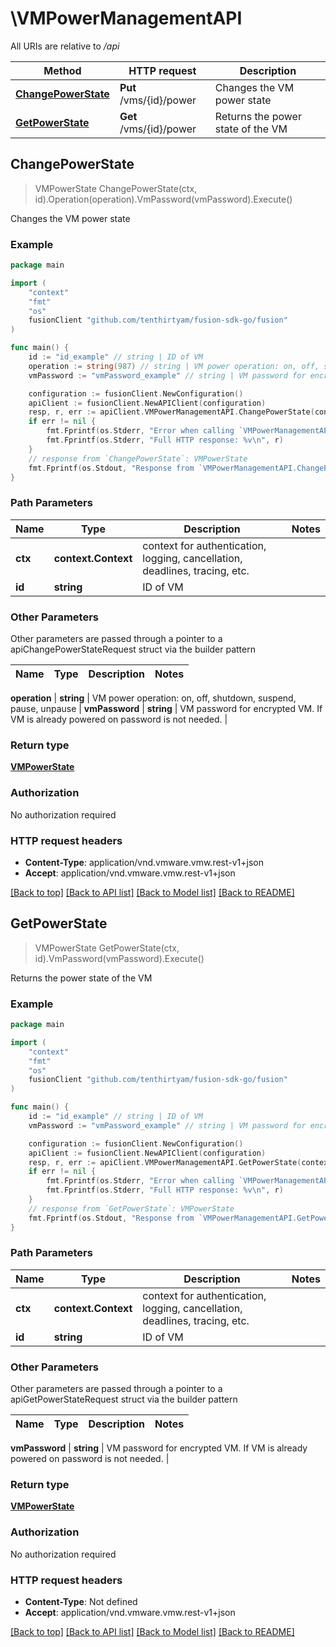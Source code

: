 # \VMPowerManagementAPI

All URIs are relative to */api*

Method | HTTP request | Description
------------- | ------------- | -------------
[**ChangePowerState**](VMPowerManagementAPI.md#ChangePowerState) | **Put** /vms/{id}/power | Changes the VM power state
[**GetPowerState**](VMPowerManagementAPI.md#GetPowerState) | **Get** /vms/{id}/power | Returns the power state of the VM

## ChangePowerState

> VMPowerState ChangePowerState(ctx, id).Operation(operation).VmPassword(vmPassword).Execute()

Changes the VM power state

### Example

```go
package main

import (
	"context"
	"fmt"
	"os"
	fusionClient "github.com/tenthirtyam/fusion-sdk-go/fusion"
)

func main() {
	id := "id_example" // string | ID of VM
	operation := string(987) // string | VM power operation: on, off, shutdown, suspend, pause, unpause
	vmPassword := "vmPassword_example" // string | VM password for encrypted VM. If VM is already powered on password is not needed. (optional)

	configuration := fusionClient.NewConfiguration()
	apiClient := fusionClient.NewAPIClient(configuration)
	resp, r, err := apiClient.VMPowerManagementAPI.ChangePowerState(context.Background(), id).Operation(operation).VmPassword(vmPassword).Execute()
	if err != nil {
		fmt.Fprintf(os.Stderr, "Error when calling `VMPowerManagementAPI.ChangePowerState``: %v\n", err)
		fmt.Fprintf(os.Stderr, "Full HTTP response: %v\n", r)
	}
	// response from `ChangePowerState`: VMPowerState
	fmt.Fprintf(os.Stdout, "Response from `VMPowerManagementAPI.ChangePowerState`: %v\n", resp)
}
```

### Path Parameters

Name | Type | Description  | Notes
------------- | ------------- | ------------- | -------------
**ctx** | **context.Context** | context for authentication, logging, cancellation, deadlines, tracing, etc.
**id** | **string** | ID of VM |

### Other Parameters

Other parameters are passed through a pointer to a apiChangePowerStateRequest struct via the builder pattern

Name | Type | Description  | Notes
------------- | ------------- | ------------- | -------------

 **operation** | **string** | VM power operation: on, off, shutdown, suspend, pause, unpause |
 **vmPassword** | **string** | VM password for encrypted VM. If VM is already powered on password is not needed. |

### Return type

[**VMPowerState**](VMPowerState.md)

### Authorization

No authorization required

### HTTP request headers

- **Content-Type**: application/vnd.vmware.vmw.rest-v1+json
- **Accept**: application/vnd.vmware.vmw.rest-v1+json

[[Back to top]](#) [[Back to API list]](../README.md#documentation-for-api-endpoints)
[[Back to Model list]](../README.md#documentation-for-models)
[[Back to README]](../README.md)

## GetPowerState

> VMPowerState GetPowerState(ctx, id).VmPassword(vmPassword).Execute()

Returns the power state of the VM

### Example

```go
package main

import (
	"context"
	"fmt"
	"os"
	fusionClient "github.com/tenthirtyam/fusion-sdk-go/fusion"
)

func main() {
	id := "id_example" // string | ID of VM
	vmPassword := "vmPassword_example" // string | VM password for encrypted VM. If VM is already powered on password is not needed. (optional)

	configuration := fusionClient.NewConfiguration()
	apiClient := fusionClient.NewAPIClient(configuration)
	resp, r, err := apiClient.VMPowerManagementAPI.GetPowerState(context.Background(), id).VmPassword(vmPassword).Execute()
	if err != nil {
		fmt.Fprintf(os.Stderr, "Error when calling `VMPowerManagementAPI.GetPowerState``: %v\n", err)
		fmt.Fprintf(os.Stderr, "Full HTTP response: %v\n", r)
	}
	// response from `GetPowerState`: VMPowerState
	fmt.Fprintf(os.Stdout, "Response from `VMPowerManagementAPI.GetPowerState`: %v\n", resp)
}
```

### Path Parameters

Name | Type | Description  | Notes
------------- | ------------- | ------------- | -------------
**ctx** | **context.Context** | context for authentication, logging, cancellation, deadlines, tracing, etc.
**id** | **string** | ID of VM |

### Other Parameters

Other parameters are passed through a pointer to a apiGetPowerStateRequest struct via the builder pattern

Name | Type | Description  | Notes
------------- | ------------- | ------------- | -------------

 **vmPassword** | **string** | VM password for encrypted VM. If VM is already powered on password is not needed. |

### Return type

[**VMPowerState**](VMPowerState.md)

### Authorization

No authorization required

### HTTP request headers

- **Content-Type**: Not defined
- **Accept**: application/vnd.vmware.vmw.rest-v1+json

[[Back to top]](#) [[Back to API list]](../README.md#documentation-for-api-endpoints)
[[Back to Model list]](../README.md#documentation-for-models)
[[Back to README]](../README.md)
